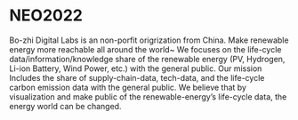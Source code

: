 # NEO2022
Bo-zhi Digital Labs is an non-porfit origrization from China. 
Make renewable energy more reachable all around the world~
We focuses on the life-cycle data/information/knowledge share of the renewable energy (PV, Hydrogen, Li-ion Battery, Wind Power, etc.) with the general public. 
Our mission Includes the share of supply-chain-data, tech-data, and the life-cycle carbon emission data with the general public. 
We believe that by visualization and make public of the renewable-energy’s life-cycle data, the energy world can be changed.
